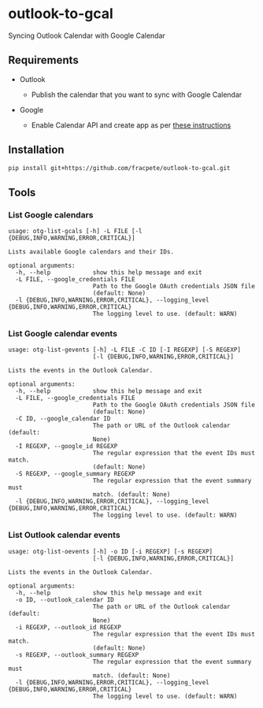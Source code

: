 # outlook-to-gcal
Syncing Outlook Calendar with Google Calendar

## Requirements

* Outlook
  
  * Publish the calendar that you want to sync with Google Calendar

* Google

  * Enable Calendar API and create app as per [these instructions](https://developers.google.com/calendar/api/quickstart/python)


## Installation

```bash
pip install git+https://github.com/fracpete/outlook-to-gcal.git
```

## Tools

### List Google calendars

```
usage: otg-list-gcals [-h] -L FILE [-l {DEBUG,INFO,WARNING,ERROR,CRITICAL}]

Lists available Google calendars and their IDs.

optional arguments:
  -h, --help            show this help message and exit
  -L FILE, --google_credentials FILE
                        Path to the Google OAuth credentials JSON file
                        (default: None)
  -l {DEBUG,INFO,WARNING,ERROR,CRITICAL}, --logging_level {DEBUG,INFO,WARNING,ERROR,CRITICAL}
                        The logging level to use. (default: WARN)
```

### List Google calendar events

```
usage: otg-list-gevents [-h] -L FILE -C ID [-I REGEXP] [-S REGEXP]
                        [-l {DEBUG,INFO,WARNING,ERROR,CRITICAL}]

Lists the events in the Outlook Calendar.

optional arguments:
  -h, --help            show this help message and exit
  -L FILE, --google_credentials FILE
                        Path to the Google OAuth credentials JSON file
                        (default: None)
  -C ID, --google_calendar ID
                        The path or URL of the Outlook calendar (default:
                        None)
  -I REGEXP, --google_id REGEXP
                        The regular expression that the event IDs must match.
                        (default: None)
  -S REGEXP, --google_summary REGEXP
                        The regular expression that the event summary must
                        match. (default: None)
  -l {DEBUG,INFO,WARNING,ERROR,CRITICAL}, --logging_level {DEBUG,INFO,WARNING,ERROR,CRITICAL}
                        The logging level to use. (default: WARN)
```


### List Outlook calendar events

```
usage: otg-list-oevents [-h] -o ID [-i REGEXP] [-s REGEXP]
                        [-l {DEBUG,INFO,WARNING,ERROR,CRITICAL}]

Lists the events in the Outlook Calendar.

optional arguments:
  -h, --help            show this help message and exit
  -o ID, --outlook_calendar ID
                        The path or URL of the Outlook calendar (default:
                        None)
  -i REGEXP, --outlook_id REGEXP
                        The regular expression that the event IDs must match.
                        (default: None)
  -s REGEXP, --outlook_summary REGEXP
                        The regular expression that the event summary must
                        match. (default: None)
  -l {DEBUG,INFO,WARNING,ERROR,CRITICAL}, --logging_level {DEBUG,INFO,WARNING,ERROR,CRITICAL}
                        The logging level to use. (default: WARN)
```


